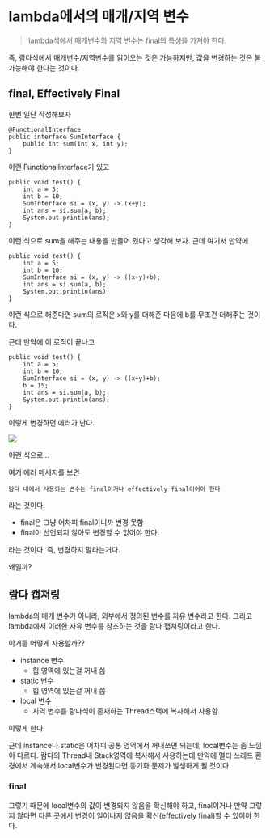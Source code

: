 # lambda에서의 매개/지역 변수

> lambda식에서 매개변수와 지역 변수는 final의 특성을 가져야 한다.

즉, 람다식에서 매개변수/지역변수를 읽어오는 것은 가능하지만, 값을 변경하는 것은 불가능해야 한다는 것이다.

## final, Effectively Final

한번 일단 작성해보자

```
@FunctionalInterface
public interface SumInterface {
    public int sum(int x, int y);
}
```

이런 FunctionalInterface가 있고

```
public void test() {
    int a = 5;
    int b = 10;
    SumInterface si = (x, y) -> (x+y);
    int ans = si.sum(a, b);
    System.out.println(ans);
}
```

이런 식으로 sum을 해주는 내용을 만들어 줬다고 생각해 보자.
근데 여기서 만약에

```    
public void test() {
    int a = 5;
    int b = 10;
    SumInterface si = (x, y) -> ((x+y)+b);
    int ans = si.sum(a, b);
    System.out.println(ans);
}
```

이런 식으로 해준다면
sum의 로직은 x와 y를 더해준 다음에 b를 무조건 더해주는 것이다.

근데 만약에 이 로직이 끝나고

```
public void test() {
    int a = 5;
    int b = 10;
    SumInterface si = (x, y) -> ((x+y)+b);
    b = 15;
    int ans = si.sum(a, b);
    System.out.println(ans);
}
```

이렇게 변경하면 에러가 난다.

![](https://i.imgur.com/43vYxIy.png)

이런 식으로...

여기 에러 메세지를 보면

`람다 내에서 사용되는 변수는 final이거나 effectively final이어야 한다`

라는 것이다.

* final은 그냥 어차피 final이니까 변경 못함
* final이 선언되지 않아도 변경할 수 없어야 한다.

라는 것이다.
즉, 변경하지 말라는거다.

왜일까?

## 람다 캡쳐링

lambda의 매개 변수가 아니라, 외부에서 정의된 변수를 자유 변수라고 한다.
그리고 lambda에서 이러한 자유 변수를 참조하는 것을 람다 캡쳐링이라고 한다.

이거를 어떻게 사용할까??

* instance 변수
    * 힙 영역에 있는걸 꺼내 씀
* static 변수
    * 힙 영역에 있는걸 꺼내 씀
* local 변수
    * 지역 변수를 람다식이 존재하는 Thread스택에 복사해서 사용함.

이렇게 한다.

근데 instance나 static은 어차피 공통 영역에서 꺼내쓰면 되는데, local변수는 좀 느낌이 다르다.
람다의 Thread내 Stack영역에 복사해서 사용하는데 만약에 멀티 쓰레드 환경에서 계속해서 local변수가 변경된다면 동기화 문제가 발생하게 될 것이다.

### final

그렇기 때문에 local변수의 값이 변경되지 않음을 확신해야 하고, final이거나 만약 그렇지 않다면 다른 곳에서 변경이 일어나지 않음을 확신(effectively final)할 수 있어야 한다.
